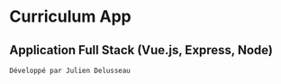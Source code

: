 # Curriculum App

## Application Full Stack (Vue.js, Express, Node)
```
Développé par Julien Delusseau
```
